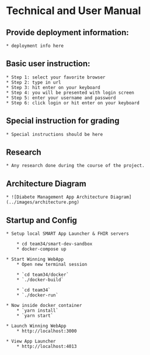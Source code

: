 # Technical and User Manual

## Provide deployment information:
	* deployment info here

## Basic user instruction:
	* Step 1: select your favorite browser
	* Step 2: type in url
	* Step 3: hit enter on your keyboard
	* Step 4: you will be presented with login screen
	* Step 5: enter your username and password
	* Step 6: click login or hit enter on your keyboard

## Special instruction for grading
	* Special instructions should be here

## Research
	* Any research done during the course of the project.

## Architecture Diagram
	* ![Diabete Management App Architecture Diagram](../images/architecture.png)

## Startup and Config
		
	* Setup local SMART App Launcher & FHIR servers

		* cd team34/smart-dev-sandbox  
		* docker-compose up

	* Start Winning WebApp
		* Open new terminal session

		* `cd team34/docker`  
		* `./docker-build`  

		* `cd team34` 
		* `./docker-run`  

	* Now inside docker container
		* `yarn install`  
		* `yarn start` 

	* Launch Winning WebApp
		* http://localhost:3000

	* View App Launcher
		* http://localhost:4013


